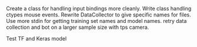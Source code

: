 Create a class for handling input bindings more cleanly.
Write class handling ctypes mouse events.
Rewrite DataCollector to give specific names for files.
Use more stdin for getting training set names and model names.
retry data collection and bot on a larger sample size with tps camera.

Test TF and Keras model